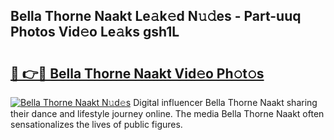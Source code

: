 ## Bella Thorne Naakt Le𝚊k𝚎d N𝚞𝚍es - Part-uuq Photos Vid𝚎o Le𝚊ks gsh1L

# <h2><a href="http://fb6jmy.evod.top/?m=Bella+Thorne+Naakt">🔗 👉🔴 Bella Thorne Naakt Vid𝚎o Ph𝚘t𝚘s</a></h2>

[![Bella Thorne Naakt N𝚞d𝚎s](https://i.imgur.com/8V9OHl7.gif)](http://fb6jmy.evod.top/?m=Bella+Thorne+Naakt)
Digital influencer Bella Thorne Naakt sharing their dance and lifestyle journey online. The media Bella Thorne Naakt often sensationalizes the lives of public figures. 
